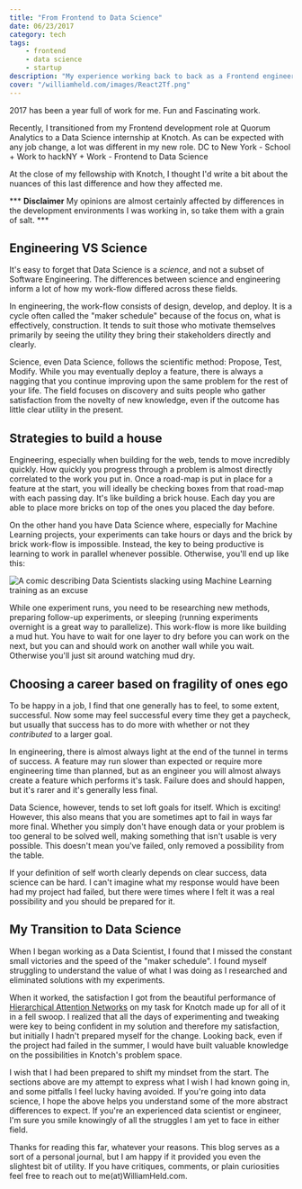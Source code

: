 ```yaml
---
title: "From Frontend to Data Science"
date: 06/23/2017
category: tech
tags:
    - frontend
    - data science
    - startup
description: "My experience working back to back as a Frontend engineer and a Data Scientist"
cover: "/williamheld.com/images/React2Tf.png"
---
```


2017 has been a year full of work for me. Fun and Fascinating work.

Recently, I transitioned from my Frontend development role at Quorum Analytics to a Data Science internship at Knotch. As can be expected with any job change, a lot was different in my new role. DC to New York - School + Work to hackNY + Work - Frontend to Data Science

At the close of my fellowship with Knotch, I thought I'd write a bit about the nuances of this last difference and how they affected me. 

\*\*\* **Disclaimer**  My opinions are almost certainly affected by differences in the development environments I was working in, so take them with a grain of salt. \*\*\*

## Engineering VS Science
It's easy to forget that Data Science is a *science*, and not a subset of Software Engineering. The differences between science and engineering inform a lot of how my work-flow differed across these fields. 

In engineering, the work-flow consists of design, develop, and deploy. It is a cycle often called the "maker schedule" because of the focus on, what is effectively, construction. It tends to suit those who motivate themselves primarily by seeing the utility they bring their stakeholders directly and clearly.

Science, even Data Science, follows the scientific method: Propose, Test, Modify. While you may eventually deploy a feature, there is always a nagging that you continue improving upon the same problem for the rest of your life. The field focuses on discovery and suits people who gather satisfaction from the novelty of new knowledge, even if the outcome has little clear utility in the present.

## Strategies to build a house
Engineering, especially when building for the web, tends to move incredibly quickly. How quickly you progress through a problem is almost directly correlated to the work you put in. Once a road-map is put in place for a feature at the start, you will ideally be checking boxes from that road-map with each passing day. It's like building a brick house. Each day you are able to place more bricks on top of the ones you placed the day before. 

On the other hand you have Data Science where, especially for Machine Learning projects, your experiments can take hours or days and the brick by brick work-flow is impossible. Instead, the key to being productive is learning to work in parallel whenever possible. Otherwise, you'll end up like this:

![A comic describing Data Scientists slacking using Machine Learning training as an excuse](https://github.com/Helw150/WilliamHeldV2/blob/master/gatsby-files/pages/images/training.png?raw=true)

While one experiment runs, you need to be researching new methods, preparing follow-up experiments, or sleeping (running experiments overnight is a great way to parallelize). This work-flow is more like building a mud hut. You have to wait for one layer to dry before you can work on the next, but you can and should work on another wall while you wait. Otherwise you'll just sit around watching mud dry. 

## Choosing a career based on fragility of ones ego
To be happy in a job, I find that one generally has to feel, to some extent, successful. Now some may feel successful every time they get a paycheck, but usually that success has to do more with whether or not they *contributed* to a larger goal. 

In engineering, there is almost always light at the end of the tunnel in terms of success. A feature may run slower than expected or require more engineering time than planned, but as an engineer you will almost always create a feature which performs it's task. Failure does and should happen, but it's rarer and it's generally less final.

Data Science, however, tends to set loft goals for itself. Which is exciting! However, this also means that you are sometimes apt to fail in ways far more final. Whether you simply don't have enough data or your problem is too general to be solved well, making something that isn't usable is very possible. This doesn't mean you've failed, only removed a possibility from the table.

If your definition of self worth clearly depends on clear success, data science can be hard. I can't imagine what my response would have been had my project had failed, but there were times where I felt it was a real possibility and you should be prepared for it.


## My Transition to Data Science
When I began working as a Data Scientist, I found that I missed the constant small victories and the speed of the "maker schedule". I found myself struggling to understand the value of what I was doing as I researched and eliminated solutions with my experiments. 

When it worked, the satisfaction I got from the beautiful performance of [Hierarchical Attention Networks](https://www.cs.cmu.edu/~diyiy/docs/naacl16.pdf) on my task for Knotch made up for all of it in a fell swoop. I realized that all the days of experimenting and tweaking were key to being confident in my solution and therefore my satisfaction, but initially I hadn't prepared myself for the change. Looking back, even if the project had failed in the summer, I would have built valuable knowledge on the possibilities in Knotch's problem space. 

I wish that I had been prepared to shift my mindset from the start. The sections above are my attempt to express what I wish I had known going in, and some pitfalls I feel lucky having avoided. If you're going into data science, I hope the above helps you understand some of the more abstract differences to expect. If you're an experienced data scientist or engineer, I'm sure you smile knowingly of all the struggles I am yet to face in either field.

Thanks for reading this far, whatever your reasons. This blog serves as a sort of a personal journal, but I am happy if it provided you even the slightest bit of utility. If you have critiques, comments, or plain curiosities feel free to reach out to me(at)WilliamHeld.com.
